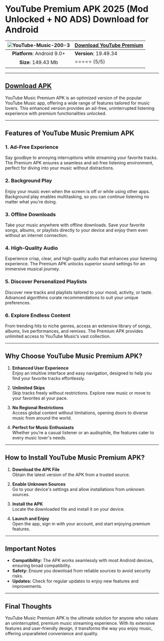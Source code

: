 # YouTube Premium APK 2025 (Mod Unlocked + NO ADS) Download for Android

| ![YouTube-Music-200-3](https://github.com/user-attachments/assets/384bd3ed-079b-415e-a6ad-50444efaca5e) | [**Download YouTube Premium**](https://modcombo.com/youtube-premium.html)  |
|:-------------------------------------------------:|-----------------------|
| **Platform**: Android 9.0+                       | **Version**: 19.49.34     |
| **Size**: 149.43 Mb                                 | ⭐⭐⭐⭐⭐ (5/5) |
---
## [Download APK](https://modcombo.com/youtube-premium.html)

YouTube Music Premium APK is an optimized version of the popular YouTube Music app, offering a wide range of features tailored for music lovers. This enhanced version provides an ad-free, uninterrupted listening experience with premium functionalities unlocked.

---

## **Features of YouTube Music Premium APK**

### **1. Ad-Free Experience**
Say goodbye to annoying interruptions while streaming your favorite tracks. The Premium APK ensures a seamless and ad-free listening environment, perfect for diving into your music without distractions.

### **2. Background Play**
Enjoy your music even when the screen is off or while using other apps. Background play enables multitasking, so you can continue listening no matter what you're doing.

### **3. Offline Downloads**
Take your music anywhere with offline downloads. Save your favorite songs, albums, or playlists directly to your device and enjoy them even without an internet connection.

### **4. High-Quality Audio**
Experience crisp, clear, and high-quality audio that enhances your listening experience. The Premium APK unlocks superior sound settings for an immersive musical journey.

### **5. Discover Personalized Playlists**
Discover new tracks and playlists tailored to your mood, activity, or taste. Advanced algorithms curate recommendations to suit your unique preferences.

### **6. Explore Endless Content**
From trending hits to niche genres, access an extensive library of songs, albums, live performances, and remixes. The Premium APK provides unlimited access to YouTube Music’s vast collection.

---

## **Why Choose YouTube Music Premium APK?**

1. **Enhanced User Experience**  
   Enjoy an intuitive interface and easy navigation, designed to help you find your favorite tracks effortlessly.

2. **Unlimited Skips**  
   Skip tracks freely without restrictions. Explore new music or move to your favorites at your pace.

3. **No Regional Restrictions**  
   Access global content without limitations, opening doors to diverse music from around the world.

4. **Perfect for Music Enthusiasts**  
   Whether you’re a casual listener or an audiophile, the features cater to every music lover's needs.

---

## **How to Install YouTube Music Premium APK?**

1. **Download the APK File**  
   Obtain the latest version of the APK from a trusted source.

2. **Enable Unknown Sources**  
   Go to your device's settings and allow installations from unknown sources.

3. **Install the APK**  
   Locate the downloaded file and install it on your device.

4. **Launch and Enjoy**  
   Open the app, sign in with your account, and start enjoying premium features.

---

## **Important Notes**

- **Compatibility:** The APK works seamlessly with most Android devices, ensuring broad compatibility.
- **Safety:** Ensure you download from reliable sources to avoid security risks.
- **Updates:** Check for regular updates to enjoy new features and improvements.

---

## **Final Thoughts**

YouTube Music Premium APK is the ultimate solution for anyone who values an uninterrupted, premium music streaming experience. With its extensive features and user-friendly design, it transforms the way you enjoy music, offering unparalleled convenience and quality.
